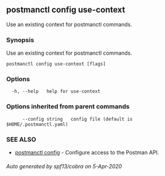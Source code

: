 ## postmanctl config use-context

Use an existing context for postmanctl commands.

### Synopsis

Use an existing context for postmanctl commands.

```
postmanctl config use-context [flags]
```

### Options

```
  -h, --help   help for use-context
```

### Options inherited from parent commands

```
      --config string   config file (default is $HOME/.postmanctl.yaml)
```

### SEE ALSO

* [postmanctl config](postmanctl_config.md)	 - Configure access to the Postman API.

###### Auto generated by spf13/cobra on 5-Apr-2020
